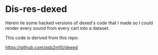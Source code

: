 # Dis-res-dexed

Herein lie some hacked versions of dexed's code that I made so I could render every sound from every cart into a dataset. 

This code is derived from this repo:

https://github.com/asb2m10/dexed

